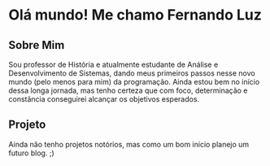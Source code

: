 # Olá mundo! Me chamo Fernando Luz

## Sobre Mim
Sou professor de História e atualmente estudante de Análise e Desenvolvimento de Sistemas, dando meus primeiros passos nesse novo mundo (pelo menos para mim) da programação. Ainda estou bem no início dessa longa jornada, mas tenho certeza que com foco, determinação e constância conseguirei alcançar os objetivos esperados.

## Projeto

Ainda não tenho projetos notórios, mas como um bom início planejo um futuro blog. ;)
